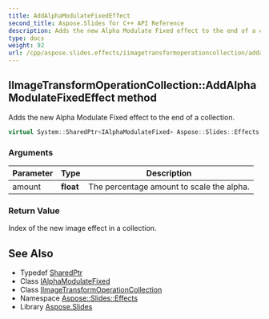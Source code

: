 ```yaml
---
title: AddAlphaModulateFixedEffect
second_title: Aspose.Slides for C++ API Reference
description: Adds the new Alpha Modulate Fixed effect to the end of a collection.
type: docs
weight: 92
url: /cpp/aspose.slides.effects/iimagetransformoperationcollection/addalphamodulatefixedeffect/
---
```

## IImageTransformOperationCollection::AddAlphaModulateFixedEffect method


Adds the new Alpha Modulate Fixed effect to the end of a collection.

```cpp
virtual System::SharedPtr<IAlphaModulateFixed> Aspose::Slides::Effects::IImageTransformOperationCollection::AddAlphaModulateFixedEffect(float amount)=0
```


### Arguments

| Parameter | Type | Description |
| --- | --- | --- |
| amount | **float** | The percentage amount to scale the alpha. |

### Return Value

Index of the new image effect in a collection.

## See Also

* Typedef [SharedPtr](../../../system/sharedptr/)
* Class [IAlphaModulateFixed](../../ialphamodulatefixed/)
* Class [IImageTransformOperationCollection](../)
* Namespace [Aspose::Slides::Effects](../../)
* Library [Aspose.Slides](../../../)
